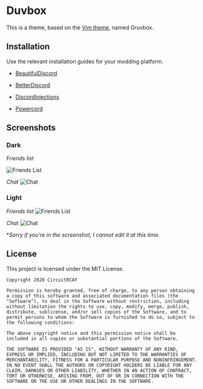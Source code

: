 # Duvbox
This is a theme, based on the [Vim theme](https://github.com/morhetz/gruvbox), named Gruvbox.

## Installation
Use the relevant installation guides for your modding platform.

* [BeautifulDiscord](https://github.com/DTinker/discord-resources/wiki/Installing-Modifications#beautifuldiscord)
    
* [BetterDiscord](https://imgur.com/H7VyWea)
    
* [DiscordInjections](https://github.com/DiscordInjections/DiscordInjections/wiki/Theme-Tutorial)

* [Powercord](https://github.com/CircuitCodes/Duvbox/wiki/Installing-For-Powercord)

## Screenshots
### Dark

*Friends list*

![Friends List](https://tik-tok.is-bad.com/5Azd32P.png)

*Chat*
![Chat](https://tik-tok.is-bad.com/9JPL65k.png)

### Light
*Friends list*
![Friends List](https://tik-tok.is-bad.com/oypbA8r.png)

*Chat*
![Chat](https://tik-tok.is-bad.com/2dYodWa.png)

**Sorry if you're in the screenshot, I cannot edit it at this time.*


## License
This project is licensed under the MIT License.
```
Copyright 2020 CircuitRCAY

Permission is hereby granted, free of charge, to any person obtaining a copy of this software and associated documentation files (the "Software"), to deal in the Software without restriction, including without limitation the rights to use, copy, modify, merge, publish, distribute, sublicense, and/or sell copies of the Software, and to permit persons to whom the Software is furnished to do so, subject to the following conditions:

The above copyright notice and this permission notice shall be included in all copies or substantial portions of the Software.

THE SOFTWARE IS PROVIDED "AS IS", WITHOUT WARRANTY OF ANY KIND, EXPRESS OR IMPLIED, INCLUDING BUT NOT LIMITED TO THE WARRANTIES OF MERCHANTABILITY, FITNESS FOR A PARTICULAR PURPOSE AND NONINFRINGEMENT. IN NO EVENT SHALL THE AUTHORS OR COPYRIGHT HOLDERS BE LIABLE FOR ANY CLAIM, DAMAGES OR OTHER LIABILITY, WHETHER IN AN ACTION OF CONTRACT, TORT OR OTHERWISE, ARISING FROM, OUT OF OR IN CONNECTION WITH THE SOFTWARE OR THE USE OR OTHER DEALINGS IN THE SOFTWARE.
```
